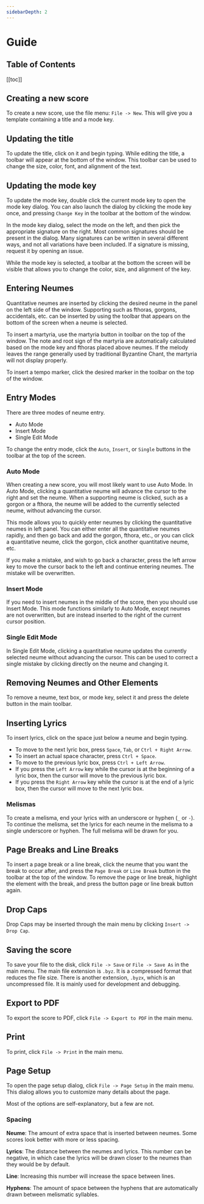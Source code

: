 ```yaml
---
sidebarDepth: 2
---
```


# Guide

## Table of Contents

[[toc]]

## Creating a new score

To create a new score, use the file menu: `File -> New`. This will give you a template containing a title and a mode key.

## Updating the title

To update the title, click on it and begin typing. While editing the title, a toolbar will appear at the bottom of the window. This toolbar can be used to change the size, color, font, and alignment of the text.

## Updating the mode key

To update the mode key, double click the current mode key to open the mode key dialog. You can also launch the dialog by clicking the mode key once, and pressing `Change Key` in the toolbar at the bottom of the window.

In the mode key dialog, select the mode on the left, and then pick the appropriate signature on the right. Most common signatures should be present in the dialog. Many signatures can be written in several different ways, and not all variations have been included. If a signature is missing, request it by opening an issue.

While the mode key is selected, a toolbar at the bottom the screen will be visible that allows you to change the color, size, and alignment of the key.

## Entering Neumes

Quantitative neumes are inserted by clicking the desired neume in the panel on the left side of the window. Supporting such as fthoras, gorgons, accidentals, etc. can be inserted by using the toolbar that appears on the bottom of the screen when a neume is selected.

To insert a martyria, use the martyria button in toolbar on the top of the window. The note and root sign of the martyria are automatically calculated based on the mode key and fthoras placed above neumes. If the melody leaves the range generally used by traditional Byzantine Chant, the martyria will not display properly.

To insert a tempo marker, click the desired marker in the toolbar on the top of the window.

## Entry Modes

There are three modes of neume entry.

- Auto Mode
- Insert Mode
- Single Edit Mode

To change the entry mode, click the `Auto`, `Insert`, or `Single` buttons in the toolbar at the top of the screen.

### Auto Mode

When creating a new score, you will most likely want to use Auto Mode. In Auto Mode, clicking a quantitative neume will advance the cursor to the right and set the neume. When a supporting neume is clicked, such as a gorgon or a fthora, the neume will be added to the currently selected neume, without advancing the cursor.

This mode allows you to quickly enter neumes by clicking the quantitative neumes in left panel. You can either enter all the quantitative neumes rapidly, and then go back and add the gorgon, fthora, etc., or you can click a quantitative neume, click the gorgon, click another quantitative neume, etc.

If you make a mistake, and wish to go back a character, press the left arrow key to move the cursor back to the left and continue entering neumes. The mistake will be overwritten.

### Insert Mode

If you need to insert neumes in the middle of the score, then you should use Insert Mode. This mode functions similarly to Auto Mode, except neumes are not overwritten, but are instead inserted to the right of the current cursor position.

### Single Edit Mode

In Single Edit Mode, clicking a quantitative neume updates the currently selected neume without advancing the cursor. This can be used to correct a single mistake by clicking directly on the neume and changing it.

## Removing Neumes and Other Elements

To remove a neume, text box, or mode key, select it and press the delete button in the main toolbar.

## Inserting Lyrics

To insert lyrics, click on the space just below a neume and begin typing.

- To move to the next lyric box, press `Space`, `Tab`, or `Ctrl + Right Arrow`.
- To insert an actual space character, press `Ctrl + Space`.
- To move to the previous lyric box, press `Ctrl + Left Arrow`.
- If you press the `Left Arrow` key while the cursor is at the beginning of a lyric box, then the cursor will move to the previous lyric box.
- If you press the `Right Arrow` key while the cursor is at the end of a lyric box, then the cursor will move to the next lyric box.

### Melismas

To create a melisma, end your lyrics with an underscore or hyphen (`_` or `-`). To continue the melisma, set the lyrics for each neume in the melisma to a single underscore or hyphen. The full melisma will be drawn for you.

## Page Breaks and Line Breaks

To insert a page break or a line break, click the neume that you want the break to occur after, and press the `Page Break` or `Line Break` button in the toolbar at the top of the window. To remove the page or line break, highlight the element with the break, and press the button page or line break button again.

## Drop Caps

Drop Caps may be inserted through the main menu by clicking `Insert -> Drop Cap`.

## Saving the score

To save your file to the disk, click `File -> Save` or `File -> Save As` in the main menu. The main file extension is `.byz`. It is a compressed format that reduces the file size. There is another extension, `.byzx`, which is an uncompressed file. It is mainly used for development and debugging.

## Export to PDF

To export the score to PDF, click `File -> Export to PDF` in the main menu.

## Print

To print, click `File -> Print` in the main menu.

## Page Setup

To open the page setup dialog, click `File -> Page Setup` in the main menu. This dialog allows you to customize many details about the page.

Most of the options are self-explanatory, but a few are not.

### Spacing

**Neume**: The amount of extra space that is inserted between neumes. Some scores look better with more or less spacing.

**Lyrics**: The distance between the neumes and lyrics. This number can be negative, in which case the lyrics will be drawn closer to the neumes than they would be by default.

**Line**: Increasing this number will increase the space between lines.

**Hyphens**: The amount of space between the hyphens that are automatically drawn between melismatic syllables.
